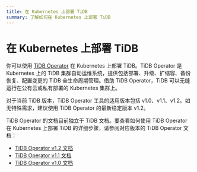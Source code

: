 ```yaml
---
title: 在 Kubernetes 上部署 TiDB
summary: 了解如何在 Kubernetes 上部署 TiDB
---
```


# 在 Kubernetes 上部署 TiDB

你可以使用 [TiDB Operator](https://github.com/pingcap/tidb-operator) 在 Kubernetes 上部署 TiDB。TiDB Operator 是 Kubernetes 上的 TiDB 集群自动运维系统，提供包括部署、升级、扩缩容、备份恢复、配置变更的 TiDB 全生命周期管理。借助 TiDB Operator，TiDB 可以无缝运行在公有云或私有部署的 Kubernetes 集群上。

对于当前 TiDB 版本，TiDB Operator 工具的适用版本包括 v1.0、v1.1、v1.2。如无特殊需求，建议使用 TiDB Operator 的最新稳定版本 v1.2。

TiDB Operator 的文档目前独立于 TiDB 文档。要查看如何使用 TiDB Operator 在 Kubernetes 上部署 TiDB 的详细步骤，请参阅对应版本的 TiDB Operator 文档：

- [TiDB Operator v1.2 文档](https://docs.pingcap.com/zh/tidb-in-kubernetes/v1.2)
- [TiDB Operator v1.1 文档](https://docs.pingcap.com/zh/tidb-in-kubernetes/v1.1/)
- [TiDB Operator v1.0 文档](https://docs.pingcap.com/zh/tidb-in-kubernetes/v1.0/)